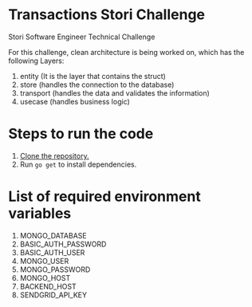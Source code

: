 # Transactions Stori Challenge
Stori Software Engineer Technical Challenge

For this challenge, clean architecture is being worked on, which has the following Layers:
1. entity (It is the layer that contains the struct)
2. store (handles the connection to the database)
3. transport (handles the data and validates the information)
4. usecase (handles business logic)

Steps to run the code
======
1. [Clone the repository.](https://github.com/andrew221293/transactions-stori-challenge)
2. Run `go get` to install dependencies.

List of required environment variables
======
1. MONGO_DATABASE
2. BASIC_AUTH_PASSWORD
3. BASIC_AUTH_USER
4. MONGO_USER
5. MONGO_PASSWORD
6. MONGO_HOST
7. BACKEND_HOST
8. SENDGRID_API_KEY

